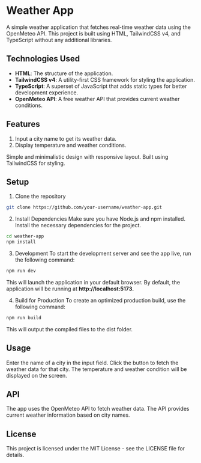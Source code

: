 # Weather App
A simple weather application that fetches real-time weather data using the OpenMeteo API. This project is built using HTML, TailwindCSS v4, and TypeScript without any additional libraries.

## Technologies Used
- **HTML**: The structure of the application.
- **TailwindCSS v4**: A utility-first CSS framework for styling the application.
- **TypeScript**: A superset of JavaScript that adds static types for better development experience.
- **OpenMeteo API**: A free weather API that provides current weather conditions.

## Features
1. Input a city name to get its weather data.
2. Display temperature and weather conditions.

Simple and minimalistic design with responsive layout.
Built using TailwindCSS for styling.

## Setup
1. Clone the repository
```bash
git clone https://github.com/your-username/weather-app.git
```

2. Install Dependencies
Make sure you have Node.js and npm installed.
Install the necessary dependencies for the project.
```bash
cd weather-app
npm install
```
3. Development
To start the development server and see the app live, run the following command:
```bash
npm run dev
```
This will launch the application in your default browser. By default, the application will be running at **http://localhost:5173.**

4. Build for Production
To create an optimized production build, use the following command:
```bash
npm run build
```
This will output the compiled files to the dist folder.

## Usage
Enter the name of a city in the input field.
Click the button to fetch the weather data for that city.
The temperature and weather condition will be displayed on the screen.

## API
The app uses the OpenMeteo API to fetch weather data. The API provides current weather information based on city names.

## License
This project is licensed under the MIT License - see the LICENSE file for details.

